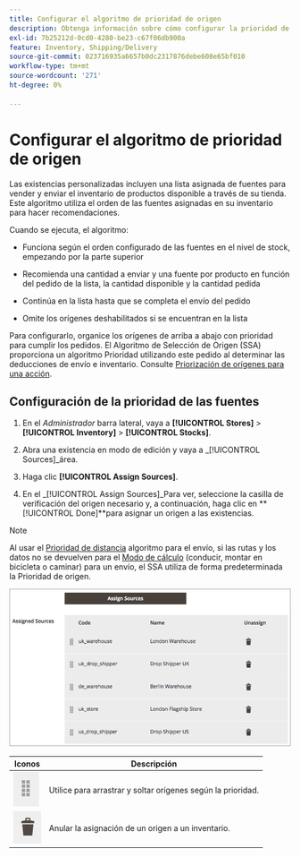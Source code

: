 ```yaml
---
title: Configurar el algoritmo de prioridad de origen
description: Obtenga información sobre cómo configurar la prioridad de origen utilizada para el orden de orígenes asignados en su stock para hacer recomendaciones.
exl-id: 7b25212d-0cd0-4280-be23-c67f06db900a
feature: Inventory, Shipping/Delivery
source-git-commit: 023716935a6657b0dc2317876debe608e65bf010
workflow-type: tm+mt
source-wordcount: '271'
ht-degree: 0%

---
```


# Configurar el algoritmo de prioridad de origen

Las existencias personalizadas incluyen una lista asignada de fuentes para vender y enviar el inventario de productos disponible a través de su tienda. Este algoritmo utiliza el orden de las fuentes asignadas en su inventario para hacer recomendaciones.

Cuando se ejecuta, el algoritmo:

- Funciona según el orden configurado de las fuentes en el nivel de stock, empezando por la parte superior

- Recomienda una cantidad a enviar y una fuente por producto en función del pedido de la lista, la cantidad disponible y la cantidad pedida

- Continúa en la lista hasta que se completa el envío del pedido

- Omite los orígenes deshabilitados si se encuentran en la lista

Para configurarlo, organice los orígenes de arriba a abajo con prioridad para cumplir los pedidos. El Algoritmo de Selección de Origen (SSA) proporciona un algoritmo Prioridad utilizando este pedido al determinar las deducciones de envío e inventario. Consulte [Priorización de orígenes para una acción](stocks-prioritize-sources.md).

## Configuración de la prioridad de las fuentes

1. En el _Administrador_ barra lateral, vaya a **[!UICONTROL Stores]** > **[!UICONTROL Inventory]** > **[!UICONTROL Stocks]**.

1. Abra una existencia en modo de edición y vaya a _[!UICONTROL Sources]_área.

1. Haga clic **[!UICONTROL Assign Sources]**.

1. En el _[!UICONTROL Assign Sources]_Para ver, seleccione la casilla de verificación del origen necesario y, a continuación, haga clic en **[!UICONTROL Done]**para asignar un origen a las existencias.

>[!NOTE]
>
>Al usar el [Prioridad de distancia](distance-priority-algorithm.md) algoritmo para el envío, si las rutas y los datos no se devuelven para el [Modo de cálculo](distance-priority-algorithm.md) (conducir, montar en bicicleta o caminar) para un envío, el SSA utiliza de forma predeterminada la Prioridad de origen.

![Orden de origen tras la priorización](assets/inventory-stock-priority-after.png)

| Iconos | Descripción |
|----------------------------------------------|----------------------------------------------------------------|
| ![arrastre y suelte el icono para establecer la prioridad](assets/icon-drag-and-drop-action.png) | Utilice para arrastrar y soltar orígenes según la prioridad. |
| ![haga clic en el icono para anular la asignación de un origen](assets/icon-delete-action.png) | Anular la asignación de un origen a un inventario. |
